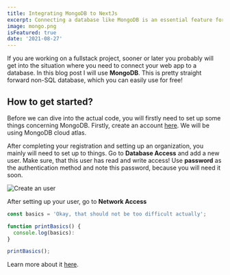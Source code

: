 ```yaml
---
title: Integrating MongoDB to NextJs
excerpt: Connecting a database like MongoDB is an essential feature for many web apps. NextJS makes it pretty easy to do it!
image: mongo.png
isFeatured: true
date: '2021-08-27'
---
```

If you are working on a fullstack project, sooner or later you probably will get into the situation where you need to connect your web app to a database. In this blog post I will use **MongoDB**. This is pretty straight forward non-SQL database, which you can easily use for free!

## How to get started?
Before we can dive into the actual code, you will firstly need to set up some things concerning MongoDB. Firstly, create an account [here](https://www.mongodb.com/de-de/cloud/atlas). We will be using MongoDB cloud atlas.

After completing your registration and setting up an organization, you mainly will need to set up to things. Go to **Database Access** and add a new user. Make sure, that this user has read and write access! Use **password** as the authentication method and note this password, because you will need it soon. 

![Create an user](user.png)


After setting up your user, go to **Network Access** 





```js
const basics = 'Okay, that should not be too difficult actually';

function printBasics() {
  console.log(basics):
}

printBasics();
```

Learn more about it [here](https://developer.mozilla.org/de/docs/Web/JavaScript).
